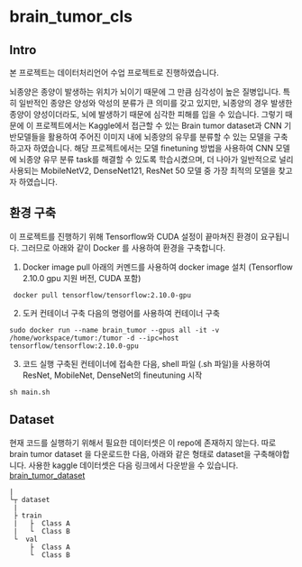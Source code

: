 # brain_tumor_cls

## Intro
본 프로젝트는 데이터처리언어 수업 프로젝트로 진행하였습니다.

뇌종양은 종양이 발생하는 위치가 뇌이기 때문에 그 만큼 심각성이 높은 질병입니다. 특히 일반적인 종양은 양성와 악성의 분류가 큰 의미를 갖고 있지만, 뇌종양의 경우 발생한 종양이 양성이더라도, 뇌에 발생하기 때문에 심각한 피해를 입을 수 있습니다. 그렇기 때문에 이 프로젝트에서는 Kaggle에서 접근할 수 있는 Brain tumor dataset과 CNN 기반모델들을 활용하여 주어진 이미지 내에 뇌종양의 유무를 분류할 수 있는 모델을 구축하고자 하였습니다. 해당 프로젝트에서는 모델 finetuning 방법을 사용하여 CNN 모델에 뇌종양 유무 분류 task를 해결할 수 있도록 학습시켰으며, 더 나아가 일반적으로 널리 사용되는 MobileNetV2, DenseNet121, ResNet 50 모델 중 가장 최적의 모델을 찾고자 하였습니다.

## 환경 구축
이 프로젝트를 진행하기 위해 Tensorflow와 CUDA 설정이 끝마쳐진 환경이 요구됩니다. 그러므로 아래와 같이 Docker 를 사용하여 환경을 구축합니다.

1. Docker image pull 
아래의 커멘드를 사용하여 docker image 설치 (Tensorflow 2.10.0 gpu 지원 버전, CUDA 포함)

``` docker pull tensorflow/tensorflow:2.10.0-gpu```


2. 도커 컨테이너 구축
다음의 명령어를 사용하여 컨테이너 구축

```sudo docker run --name brain_tumor --gpus all -it -v /home/workspace/tumor:/tumor -d --ipc=host tensorflow/tensorflow:2.10.0-gpu ```

3. 코드 실행
구축된 컨테이너에 접속한 다음, shell 파일 (.sh 파일)을 사용하여 ResNet, MobileNet, DenseNet의 fineutuning 시작

```sh main.sh```

## Dataset
현재 코드를 실행하기 위해서 필요한 데이터셋은 이 repo에 존재하지 않는다. 따로 brain tumor dataset 을 다운로드한 다음, 아래와 같은 형태로 dataset을 구축해야합니다.
사용한 kaggle 데이터셋은 다음 링크에서 다운받을 수 있습니다. [brain_tumor_dataset](https://www.kaggle.com/datasets/erhmrai/brain-tumor-dataset/code)
```
|
└┬ dataset
 |
 ├ train 
 |   ├  Class A
 |   └  Class B
 └  val 
     ├  Class A
     └  Class B
     
```
